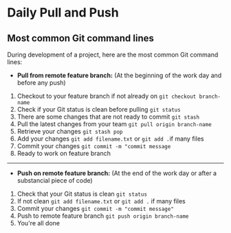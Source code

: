 # Daily Pull and Push

## Most common Git command lines

During development of a project, here are the most common Git command lines:

- **Pull from remote feature branch:** (At the beginning of the work day and before any push)
1. Checkout to your feature branch if not already on `git checkout branch-name`
2. Check if your Git status is clean before pulling `git status`
3. There are some changes that are not ready to commit `git stash`
4. Pull the latest changes from your team `git pull origin branch-name`
5. Retrieve your changes `git stash pop`
6. Add your changes `git add filename.txt` or `git add .`if many files
7. Commit your changes `git commit -m "commit message`
8. Ready to work on feature branch

---

- **Push on remote feature branch:** (At the end of the work day or after a substancial piece of code)
1. Check that your Git status is clean `git status`
2. If not clean `git add filename.txt` or `git add .` if many files
3. Commit your changes `git commit -m "commit message"`
4. Push to remote feature branch `git push origin branch-name`
5. You're all done

